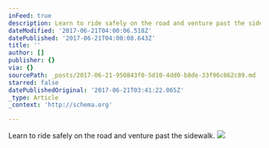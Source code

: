 ```yaml
---
inFeed: true
description: Learn to ride safely on the road and venture past the sidewalk.
dateModified: '2017-06-21T04:00:06.518Z'
datePublished: '2017-06-21T04:00:08.643Z'
title: ''
author: []
publisher: {}
via: {}
sourcePath: _posts/2017-06-21-950843f0-5d10-4dd0-b8de-33f96c862c89.md
starred: false
datePublishedOriginal: '2017-06-21T03:41:22.065Z'
_type: Article
_context: 'http://schema.org'

---
```

Learn to ride safely on the road and venture past the sidewalk.
![](https://the-grid-user-content.s3-us-west-2.amazonaws.com/beaa7dac-afbf-45df-bf11-634232e15b38.jpg)